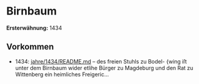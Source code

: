 # Birnbaum

**Ersterwähnung:** 1434

## Vorkommen
- 1434: [jahre/1434/README.md](../jahre/1434/README.md) – des freien Stuhls zu Bodel-
{wing iſt unter dem Birnbaum wider etlihe Bürger zu
Magdeburg und den Rat zu Wittenberg ein heimliches
Freigeric...
